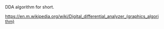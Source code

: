 DDA algorithm for short. 

https://en.m.wikipedia.org/wiki/Digital_differential_analyzer_(graphics_algorithm) 

